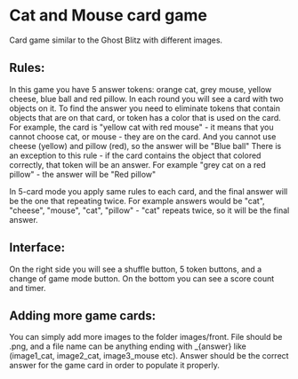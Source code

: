 # Cat and Mouse card game
Card game similar to the Ghost Blitz with different images.

## Rules:
In this game you have 5 answer tokens: orange cat, grey mouse, yellow cheese, blue ball and red pillow.
In each round you will see a card with two objects on it. To find the answer you need to eliminate tokens that contain objects that are on that card, or token has a color that is used on the card. For example, the card is "yellow cat with red mouse" - it means that you cannot choose cat, or mouse - they are on the card. And you cannot use cheese (yellow) and pillow (red), so the answer will be "Blue ball"
There is an exception to this rule - if the card contains the object that colored correctly, that token will be an answer. For example "grey cat on a red pillow" - the answer will be "Red pillow"

In 5-card mode you apply same rules to each card, and the final answer will be the one that repeating twice. For example answers would be "cat", "cheese", "mouse", "cat", "pillow" - "cat" repeats twice, so it will be the final answer.

## Interface:
On the right side you will see a shuffle button, 5 token buttons, and a change of game mode button.
On the bottom you can see a score count and timer.

## Adding more game cards:
You can simply add more images to the folder images/front. File should be .png, and a file name can be anything ending with \_{answer} like (image1_cat, image2_cat, image3_mouse etc). Answer should be the correct answer for the game card in order to populate it properly.  
